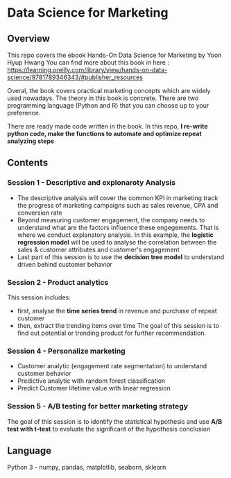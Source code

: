 # Data Science for Marketing
## Overview
This repo covers the ebook Hands-On Data Science for Marketing by Yoon Hyup Hwang
You can find more about this book in here : https://learning.oreilly.com/library/view/hands-on-data-science/9781789346343/#publisher_resources

Overal, the book covers practical marketing concepts which are widely used nowadays. The theory in this book is concrete. There are two programming language (Python and R) that you can choose up to your preference.  

There are ready made code written in the book. In this repo, **I re-write python code, make the functions to automate and optimize repeat analyzing steps**

## Contents
### Session 1 - Descriptive and explonaroty Analysis
* The descriptive analysis will cover the common KPI in marketing track the progress of marketing campaigns such as sales revenue, CPA and conversion rate
* Beyond measuring customer engagement, the company needs to understand what are the factors influence these engegements. That is where we conduct explanatory analysis. 
In this example, the **logistic regression model** will be used to analyse the correlation between the sales & customer attributes and customer's engagement
* Last part of this session is to use the **decision tree model** to understand driven behind customer behavior

### Session 2 - Product analytics
This session includes: 
* first, analyse the **time series trend** in revenue and purchase of repeat customer
* then, extract the trending items over time
The goal of this session is to find out potential or trending product for further recommendation.
### Session 4 - Personalize marketing
* Customer analytic (engagement rate segmentation) to understand customer behavior
* Predictive analytic with random forest classification
* Predict Customer lifetime value with linear regression

### Session 5 - A/B testing for better marketing strategy
The goal of this session is to identify the statistical hypothesis and use **A/B test with t-test** to evaluate the significant of the hypothesis conclusion

## Language
Python 3 - numpy, pandas, matplotlib, seaborn, sklearn
